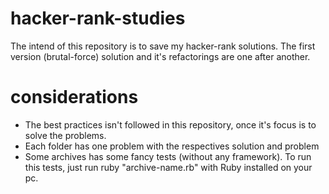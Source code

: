 # hacker-rank-studies
The intend of this repository is to save my hacker-rank solutions.
The first version (brutal-force) solution and it's refactorings are one after another.

# considerations
- The best practices isn't followed in this repository, once it's focus is to solve the problems.
- Each folder has one problem with the respectives solution and problem
- Some archives has some fancy tests (without any framework). To run this tests, just run ruby "archive-name.rb"
with Ruby installed on your pc.
